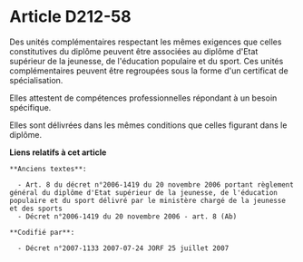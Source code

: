 # Article D212-58

Des unités complémentaires respectant les mêmes exigences que celles constitutives du diplôme peuvent être associées au
diplôme d'Etat supérieur de la jeunesse, de l'éducation populaire et du sport. Ces unités complémentaires peuvent être
regroupées sous la forme d'un certificat de spécialisation.

Elles attestent de compétences professionnelles répondant à un besoin spécifique.

Elles sont délivrées dans les mêmes conditions que celles figurant dans le diplôme.

**Liens relatifs à cet article**

	**Anciens textes**:

	  - Art. 8 du décret n°2006-1419 du 20 novembre 2006 portant règlement général du diplôme d'Etat supérieur de la jeunesse, de l'éducation populaire et du sport délivré par le ministère chargé de la jeunesse et des sports
	  - Décret n°2006-1419 du 20 novembre 2006 - art. 8 (Ab)

	**Codifié par**:

	  - Décret n°2007-1133 2007-07-24 JORF 25 juillet 2007
